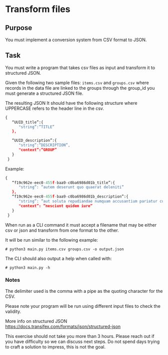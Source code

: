 # Transform files

## Purpose

You must implement a conversion system from CSV format to JSON.


## Task

You must write a program that takes csv files as input and transform it to structured JSON. 

Given the following two sample files: ``items.csv`` and ``groups.csv`` where records in the data file are linked to the groups through the group_id you must generate a structured JSON file.

The resulting JSON It should have the following structure where UPPERCASE refers to the header line in the csv.

```python
{
   “UUID_title”:{
      "string”:”TITLE”
   },

   “UUID_description”:{
      "string”:”DESCRIPTION”,
      "context”:”GROUP”
   }
 }
 ```

Example:

```python
{
   “f19c962e-eec0-455f-baa9-c0ba6986d01b_title”:{
      "string”: ”autem deserunt quo quaerat deleniti”
   },
   “f19c962e-eec0-455f-baa9-c0ba6986d01b_description”:{
      "string”: ”aut soluta repudiandae numquam accusantium pariatur culpa fugiat ducimus laudantium consequatur quam rerum dolorem beatae cum eius magni in architecto nihil similique odit été distinctio eligendi alias optio asperiores incidunt unde quaerat dolor a animi sapiente vel saepe ad iusto doloribus libero voluptates voluptate explicabo velit officiis praesentium accusamus possimus”,
      "context”: ”nesciunt quidem iure”
   }
 }
```

When run as a CLI command it must accept a filename that may be either csv or json and transform from one format to the other.

It will be run similar to the following example:

```# python3 main.py items.csv groups.csv -o output.json```

The CLI should also output a help when called with:

```# python3 main.py -h```


### Notes

The delimiter used is the comma with a pipe as the quoting character for the CSV.

Please note your program will be run using different input files to check the validity.

More info on structured JSON https://docs.transifex.com/formats/json/structured-json

This exercise should not take you more than 3 hours. Please reach out if you have difficulty so we can discuss next steps. Do not spend days trying to craft a solution to impress, this is not the goal.
